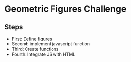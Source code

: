 # Geometric Figures Challenge

## Steps
- First: Define figures
- Second: implement javascript function
- Third: Create functions
- Fourth: Integrate JS with HTML